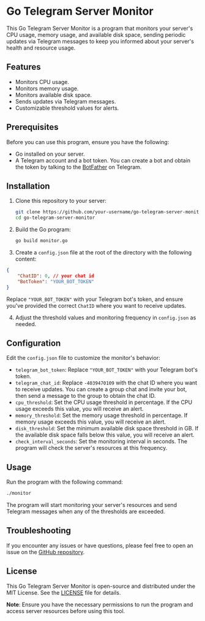 # Go Telegram Server Monitor

This Go Telegram Server Monitor is a program that monitors your server's CPU usage, memory usage, and available disk space, sending periodic updates via Telegram messages to keep you informed about your server's health and resource usage.

## Features

- Monitors CPU usage.
- Monitors memory usage.
- Monitors available disk space.
- Sends updates via Telegram messages.
- Customizable threshold values for alerts.

## Prerequisites

Before you can use this program, ensure you have the following:

- Go installed on your server.
- A Telegram account and a bot token. You can create a bot and obtain the token by talking to the [BotFather](https://core.telegram.org/bots#botfather) on Telegram.

## Installation

1. Clone this repository to your server:

   ```bash
   git clone https://github.com/your-username/go-telegram-server-monitor.git
   cd go-telegram-server-monitor
   ```

2. Build the Go program:

   ```bash
   go build monitor.go
   ```

3. Create a `config.json` file at the root of the directory with the following content:

```json
{
    "ChatID": 0, // your chat id
    "BotToken": "YOUR_BOT_TOKEN"
}
```

Replace `"YOUR_BOT_TOKEN"` with your Telegram bot's token, and ensure you've provided the correct `ChatID` where you want to receive updates.

4. Adjust the threshold values and monitoring frequency in `config.json` as needed.

## Configuration

Edit the `config.json` file to customize the monitor's behavior:

- `telegram_bot_token`: Replace `"YOUR_BOT_TOKEN"` with your Telegram bot's token.
- `telegram_chat_id`: Replace `-4039470109` with the chat ID where you want to receive updates. You can create a group chat and invite your bot, then send a message to the group to obtain the chat ID.
- `cpu_threshold`: Set the CPU usage threshold in percentage. If the CPU usage exceeds this value, you will receive an alert.
- `memory_threshold`: Set the memory usage threshold in percentage. If memory usage exceeds this value, you will receive an alert.
- `disk_threshold`: Set the minimum available disk space threshold in GB. If the available disk space falls below this value, you will receive an alert.
- `check_interval_seconds`: Set the monitoring interval in seconds. The program will check the server's resources at this frequency.

## Usage

Run the program with the following command:

```bash
./monitor
```

The program will start monitoring your server's resources and send Telegram messages when any of the thresholds are exceeded.

## Troubleshooting

If you encounter any issues or have questions, please feel free to open an issue on the [GitHub repository](https://github.com/your-username/go-telegram-server-monitor).

## License

This Go Telegram Server Monitor is open-source and distributed under the MIT License. See the [LICENSE](LICENSE) file for details.

**Note**: Ensure you have the necessary permissions to run the program and access server resources before using this tool.